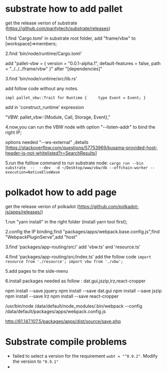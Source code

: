 # substrate how to add pallet

get the release verion of substrate (https://github.com/paritytech/substrate/releases)

1.find 'Cargo.toml' in substrate root folder, add "frame/vbw" to [workspace]=>members;

2.find 'bin/node/runtime/Cargo.toml'

add "pallet-vbw = { version = "0.0.1-alpha.1", default-features = false, path = "../../../frame/vbw" }" after "[dependencies]"

3.find 'bin/node/runtime/src/lib.rs'

add follow code without any notes.

`impl pallet_vbw::Trait for Runtime {
​    type Event = Event;
}`

add  in 'construct_runtime' expression

"VBW: pallet_vbw::{Module, Call, Storage, Event<T>},"

4.now,you can run the VBW node with option "--listen-addr" to bind the right IP;

options needed "--ws-external" ,details [https://stackoverflow.com/questions/57753969/kusama-provided-host-header-is-not-whitelisted?r=SearchResults]

5.run the folllow command to run substrate node:
`cargo run --bin substrate  --  --dev  -d ~/Desktop/www/vbw/db --offchain-worker --execution=NativeElseWasm`



# polkadot how to add page

get the release verion of polkadot (https://github.com/polkadot-js/apps/releases/)

1.run "yarn install" in the right folder (install yarn tool first);

2.config the IP binding,find "packages/apps/webpack.base.config.js",find "WebpackPluginServe",add "host"

3.find 'packages/app-routing/src/'
add 'vbw.ts' and 'resource.ts'

4.find 'packages/app-routing/src/index.ts'
add the follow code
`import resource from './resource';
import vbw from './vbw';`

5.add pages to the side-menu

6.install packages needed as follow : dat.gui,jszip,lrz,react-cropper

npm install --save jquery
npm install --save dat.gui
npm install --save jszip
npm install --save lrz
npm install --save react-cropper

/usr/bin/node /data/default/node_modules/.bin/webpack --config /data/default/packages/apps/webpack.config.js

http://61.147.107.5/packages/apps/dist/source/save.php



# Substrate compile problems

* failed to select a version for the requirement `wabt = "^0.9.2"`. Modify the version to `"0.9.1"`
* 

